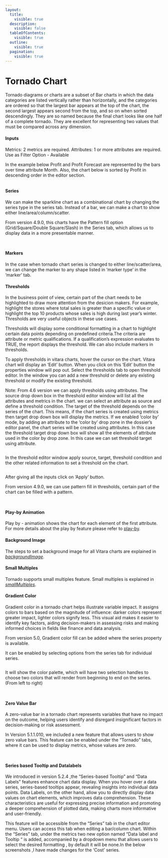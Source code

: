 ```yaml
---
layout:
  title:
    visible: true
  description:
    visible: false
  tableOfContents:
    visible: true
  outline:
    visible: true
  pagination:
    visible: true
---
```


# Tornado Chart

Tornado diagrams or charts are a subset of Bar charts in which the data categories are listed vertically rather than horizontally, and the categories are ordered so that the largest bar appears at the top of the chart, the second largest appears second from the top, and so on when sorted descendingly. They are so named because the final chart looks like one half of a complete tornado. They are excellent for representing two values that must be compared across any dimension.

#### Inputs <a href="#inputs" id="inputs"></a>

Metrics: 2 metrics are required. Attributes: 1 or more attributes are required. Use as Filter Option - Available

In the example below Profit and Profit Forecast are represented by the bars over time attribute Month. Also, the chart below is sorted by Profit in descending order in the editor section.

<figure><img src="../.gitbook/assets/image39.png" alt=""><figcaption></figcaption></figure>

#### Series <a href="#series" id="series"></a>

We can make the sparkline chart as a combinational chart by changing the series type in the series tab. Instead of a bar, we can make a chart to show either line/area/column/scatter.

From version 4.9.0, this charts have the Pattern fill option (Grid/Square/Double Square/Slash) in the Series tab, which allows us to display data in a more presentable manner.

<figure><img src="../.gitbook/assets/tornadoSeries.png" alt=""><figcaption></figcaption></figure>

<figure><img src="../.gitbook/assets/tornadoSeries1.png" alt=""><figcaption></figcaption></figure>

#### Markers <a href="#markers" id="markers"></a>

In the case when tornado chart series is changed to either line/scatter/area, we can change the marker to any shape listed in ‘marker type’ in the ‘marker’ tab.

#### Thresholds <a href="#thresholds" id="thresholds"></a>

In the business point of view, certain part of the chart needs to be highlighted to draw more attention from the desicion makers. For example, highlight the stores where total sales is greater than a specific value or highlight the top 10 products whose sales is high during last year’s winter. Thresholds are very useful objects in these use cases.

Thresholds will display some conditional formatting in a chart to highlight certain data points depending on predefined criteria.The criteria are attribute or metric qualifications. If a qualification’s expression evaluates to TRUE, the report displays the threshold. We can also include markers in thresholds.

To apply thresholds in vitara charts, hover the cursor on the chart. Vitara chart will display an ‘Edit’ button. When you click on this ‘Edit’ button the properties window will pop out. Select the thresholds tab to open threshold editor. In the window you can add a new threshold or delete any existing threshold or modify the existing threshold.

Note: From 4.6 version we can apply thresholds using attributes. The source drop down box in the threshold editor window will list all the attributes and metrics in the chart. we can select an attribute as source and define a threshold condition. The target of the threshold depends on the series of the chart. This means, if the chart series is created using metrics then target drop down box will display the metrics. If we enabled ‘color by’ mode, by adding an attribute to the ‘color by’ drop zone in the dossier’s editor panel, the chart series will be created using attributes. In this case the threshold target drop down box will show all the elements of attribute used in the color by drop zone. In this case we can set threshold target using attribute.

<figure><img src="../.gitbook/assets/image531.png" alt=""><figcaption></figcaption></figure>

In the threshold editor window apply source, target, threshold condition and the other related information to set a threshold on the chart.

<figure><img src="../.gitbook/assets/image532.png" alt=""><figcaption></figcaption></figure>

After giving all the inputs click on ‘Apply’ button.

From version 4.9.0, we can use pattern fill in thresholds, certain part of the chart can be filled with a pattern.

<figure><img src="../.gitbook/assets/tornadoThreshold1.png" alt=""><figcaption></figcaption></figure>

<figure><img src="../.gitbook/assets/tornadoThreshold.png" alt=""><figcaption></figcaption></figure>

#### Play-by Animation <a href="#play-by-animation" id="play-by-animation"></a>

Play by - animation shows the chart for each element of the first attribute. For more details about the play by feature please refer to [play-by](play-animation.md).

#### Background Image <a href="#background-image" id="background-image"></a>

The steps to set a background image for all Vitara charts are explained in [_backgroundImage_](background-images.md).

#### Small Multiples <a href="#small-multiples" id="small-multiples"></a>

Tornado supports small multiples feature. Small multiples is explained in [_smallMultiples_](small-multiples.md).

#### Gradient Color <a href="#gradient-color" id="gradient-color"></a>

Gradient color in a tornado chart helps illustrate variable impact. It assigns colors to bars based on the magnitude of influence: darker colors represent greater impact, lighter colors signify less. This visual aid makes it easier to identify key factors, aiding decision-makers in assessing risks and making informed choices in fields like finance and data analysis.

From version 5.0, Gradient color fill can be added where the series property is available.

It can be enabled by selecting options from the series tab for individual series.

<figure><img src="../.gitbook/assets/Gradient1 (5).png" alt=""><figcaption></figcaption></figure>

It will show the color palette, which will have two selection handles to choose two colors that will render from beginning to end on the series. (From left to right)

<figure><img src="../.gitbook/assets/TornadoGradient1.png" alt=""><figcaption></figcaption></figure>

<figure><img src="../.gitbook/assets/TornadoGradient.png" alt=""><figcaption></figcaption></figure>

#### Zero Value Bar <a href="#zero-value-bar" id="zero-value-bar"></a>

A zero-value bar in a tornado chart represents variables that have no impact on the outcome, helping users identify and disregard insignificant factors in decision-making or risk assessment.

In Version 5.1.1.010, we included a new feature that allows users to show zero value bars. This feature can be enabled under the “Tornado” tabs, where it can be used to display metrics, whose values are zero.

<figure><img src="../.gitbook/assets/TornadoZero.png" alt=""><figcaption></figcaption></figure>

<figure><img src="../.gitbook/assets/TornadoZero1.png" alt=""><figcaption></figcaption></figure>

#### Series based Tooltip and Datalabels <a href="#series-based-tooltip-and-datalabels" id="series-based-tooltip-and-datalabels"></a>

We introduced in version 5.2.4 ,the “Series-based Tooltip” and “Data Labels” features enhance chart data display. When you hover over a data series, series-based tooltips appear, revealing insights into individual data points. Data Labels, on the other hand, allow you to directly display data values on chart elements, which improves data comprehension. These characteristics are useful for expressing precise information and promoting a deeper comprehension of plotted data, making charts more informative and user-friendly.

This feature will be accessible from the “Series” tab in the chart editor menu. Users can access this tab when editing a bar/column chart. Within the “Series” tab, under the metrics two new option named “Data label and Tooltip “ is added, accompanied by a dropdown menu that allows users to select the desired formatting , by default it will be none.In the below screenshots ,I have made changes for the ‘Cost’ series.

<figure><img src="../.gitbook/assets/Series7.png" alt=""><figcaption></figcaption></figure>

<figure><img src="../.gitbook/assets/Series8 (1).png" alt=""><figcaption></figcaption></figure>
